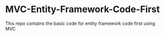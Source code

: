 # MVC-Entity-Framework-Code-First
This repo contains the basic code for entity framework code first using MVC
